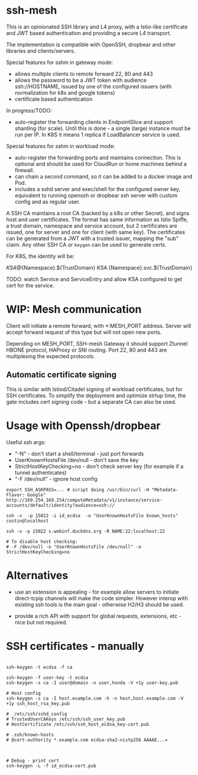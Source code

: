 # ssh-mesh

This is an opinionated SSH library and L4 proxy, with a Istio-like
certificate and JWT based authentication and providing a secure L4 transport.

The implementation is compatible with OpenSSH, dropbear and other libraries
and clients/servers. 

Special features for sshm in gateway mode:
- allows multiple clients to remote forward 22, 80 and 443
- allows the password to be a JWT token with audience ssh://HOSTNAME, issued
  by one of the configured issuers (with normalization for k8s and google tokens)
- certificate based authentication

In progress/TODO:
- auto-register the forwarding clients in EndpointSlice and support sharding (for scale).
  Until this is done - a single (large) instance must be run per IP. In K8S it 
  means 1 replica if LoadBalancer service is used.

Special features for sshm in workload mode:
- auto-register the forwarding ports and maintains connection. This is optional
  and should be used for CloudRun or home machines behind a firewall.
- can chain a second command, so it can be added to a docker image and Pod.
- includes a sshd server and exec/shell for the configured owner key, equivalent
  to running openssh or dropbear ssh server with custom config and as regular user.

A SSH CA maintains a root CA (backed by a k8s or other Secret), and signs
host and user certificates. The format has same information as Istio Spiffe,
a trust domain, namespace and service account, but 2 certificates are issued,
one for server and one for client (with same key). The certificates can be 
generated from a JWT with a trusted issuer, mapping the "sub" claim. Any 
other SSH CA or `keygen` can be used to generate certs.  

For K8S, the identity will be:

  ${KSA}@${Namespace}.${TrustDomain}
  ${KSA}.${Namespace}.svc.${TrustDomain}

TODO: watch Service and ServiceEntry and allow KSA configured to get cert for the service.

# WIP: Mesh communication

Client will initiate a remote forward, with *:MESH_PORT address. Server will accept
forward request of this type but will not open new ports.

Depending on MESH_PORT, SSH-mesh Gateway it should support Ztunnel HBONE 
protocol, HAProxy or SNI routing. Port 22, 80 and 443 are multiplexing the expected protocols.


## Automatic certificate signing

This is similar with Istiod/Citadel signing of workload certificates,
but for SSH certificates. To simplify the deployment and optimize strtup time,
the gate includes cert signing code - but a separate CA can also be used.


# Usage with Openssh/dropbear

Useful ssh args:

- "-N" - don't start a shell/terminal - just port forwards
- UserKnownHostsFile /dev/null - don't save the key
- StrictHostKeyChecking=no - don't check server key (for example if a tunnel authenticates)
- "-F /dev/null" - ignore host config

```shell
export SSH_ASKPASS=... # script doing /usr/bin/curl -H "Metadata-Flavor: Google" http://169.254.169.254/computeMetadata/v1/instance/service-accounts/default/identity?audience=ssh://

ssh -v  -p 15022 -i id_ecdsa  -o "UserKnownHostsFile known_hosts" costin@localhost

ssh -v -p 15022 s.webinf.duckdns.org -R NAME:22:localhost:22 

# To disable host checking:
# -F /dev/null -o "UserKnownHostsFile /dev/null" -o StrictHostKeyChecking=no
```

# Alternatives

- use an extension is appealing - for example allow servers to initiate direct-tcpip 
channels will make the code simpler. However interop with existing ssh tools is the
main goal - otherwise H2/H3 should be used.

- provide a rich API with support for global requests, extensions, etc - nice but 
not required.

# SSH certificates - manually 

```shell

ssh-keygen -t ecdsa -f ca 

ssh-keygen -f user-key -t ecdsa 
ssh-keygen -s ca -I user@domain -n user,honda -V +1y user-key.pub

# Host config
ssh-keygen -s ca -I host.example.com -h -n host,host.example.com -V +1y ssh_host_rsa_key.pub

#  /etc/ssh/sshd_config
# TrustedUserCAKeys /etc/ssh/ssh_user_key.pub
# HostCertificate /etc/ssh/ssh_host_ecdsa_key-cert.pub

# .ssh/known-hosts
# @cert-authority *.example.com ecdsa-sha2-nistp256 AAAAE...=  



# Debug - print cert
ssh-keygen -L -f id_ecdsa-cert.pub



```
